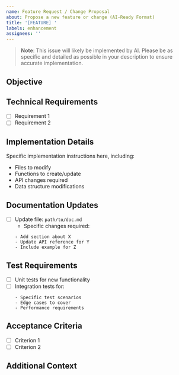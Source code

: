 ```yaml
---
name: Feature Request / Change Proposal
about: Propose a new feature or change (AI-Ready Format)
title: '[FEATURE] '
labels: enhancement
assignees: ''
---
```


> **Note**: This issue will likely be implemented by AI. Please be as specific and detailed as possible in your description to ensure accurate implementation.

## Objective
<!-- Provide a clear, specific statement of what needs to be implemented or changed -->

## Technical Requirements
<!-- List specific, technical requirements that must be met -->
- [ ] Requirement 1
- [ ] Requirement 2

## Implementation Details
<!-- Provide specific details about how the change should be implemented -->
Specific implementation instructions here, including:
- Files to modify
- Functions to create/update
- API changes required
- Data structure modifications

## Documentation Updates
<!-- List all documentation that needs to be updated -->
- [ ] Update file: `path/to/doc.md`
  - Specific changes required:
  ```
  - Add section about X
  - Update API reference for Y
  - Include example for Z
  ```

## Test Requirements
<!-- Specify what tests need to be added or modified -->
- [ ] Unit tests for new functionality
- [ ] Integration tests for:
  ```
  - Specific test scenarios
  - Edge cases to cover
  - Performance requirements
  ```

## Acceptance Criteria
<!-- List specific, measurable criteria that must be met -->
- [ ] Criterion 1
- [ ] Criterion 2

## Additional Context
<!-- Any other relevant information -->
